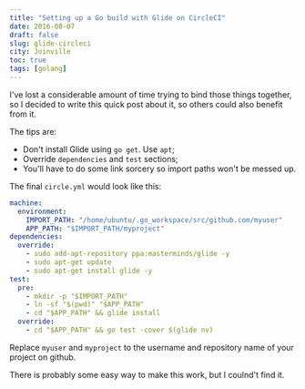 ```yaml
---
title: "Setting up a Go build with Glide on CircleCI"
date: 2016-08-07
draft: false
slug: glide-circleci
city: Joinville
toc: true
tags: [golang]
---
```


I've lost a considerable amount of time trying to bind those things together, so I decided to write this quick post about it, so others could also benefit from it.

The tips are:

- Don't install Glide using `go get`. Use `apt`;
- Override `dependencies` and `test` sections;
- You'll have to do some link sorcery so import paths won't be messed up.

The final `circle.yml` would look like this:

```yaml
machine:
  environment:
    IMPORT_PATH: "/home/ubuntu/.go_workspace/src/github.com/myuser"
    APP_PATH: "$IMPORT_PATH/myproject"
dependencies:
  override:
    - sudo add-apt-repository ppa:masterminds/glide -y
    - sudo apt-get update
    - sudo apt-get install glide -y
test:
  pre:
    - mkdir -p "$IMPORT_PATH"
    - ln -sf "$(pwd)" "$APP_PATH"
    - cd "$APP_PATH" && glide install
  override:
    - cd "$APP_PATH" && go test -cover $(glide nv)
```

Replace `myuser` and `myproject` to the username and repository name of your project on github.

There is probably some easy way to make this work, but I coulnd't find it.
